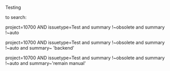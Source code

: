 Testing

to search:

project=10700 AND issuetype=Test and summary !~obsolete and summary !~auto

project=10700 AND issuetype=Test and summary !~obsolete and summary !~auto and summary~ 'backend'

project=10700 AND issuetype=Test and summary !~obsolete and summary !~auto and summary~'remain manual'
